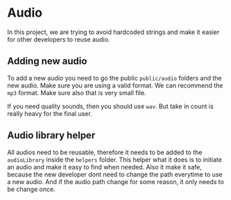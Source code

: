 # Audio

In this project, we are trying to avoid hardcoded strings and make it easier for other developers to reuse audio.

## Adding new audio

To add a new audio you need to go the public `public/audio` folders and the new audio.
Make sure you are using a valid format. We can recommend the `mp3` format. Make sure also that is very small file.

If you need quality sounds, then you should use `wav`. But take in count is really heavy for the final user.

## Audio library helper

All audios need to be reusable, therefore it needs to be added to the `audioLibrary` inside the `helpers` folder.
This helper what it does is to initiate an audio and make it easy to find when needed. Also it make it safe, because the new developer dont need to change the path everytime to use a new audio. And if the audio path change for some reason, it only needs to be change once. 